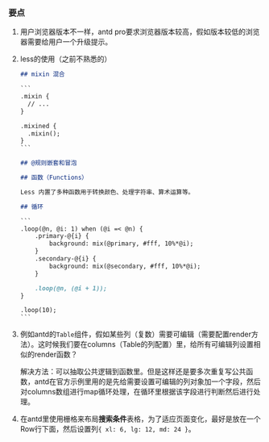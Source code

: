 ### 要点

1. 用户浏览器版本不一样，antd pro要求浏览器版本较高，假如版本较低的浏览器需要给用户一个升级提示。

2. less的使用（之前不熟悉的）

   ```markdown
   ## mixin 混合
   
   ​```
   .mixin {
     // ...
   }
   
   .mixined {
     .mixin();
   }
   ​```
   
   ## @规则嵌套和冒泡
   
   ## 函数（Functions）
   
   Less 内置了多种函数用于转换颜色、处理字符串、算术运算等。
   
   ## 循环
   
   ​```
   .loop(@n, @i: 1) when (@i =< @n) {
       .primary-@{i} {
           background: mix(@primary, #fff, 10%*@i);
       }
       .secondary-@{i} {
           background: mix(@secondary, #fff, 10%*@i);
       }
   
       .loop(@n, (@i + 1));
   }
   
   .loop(10);
   ​```
   ```

   

3. 例如antd的`Table`组件，假如某些列（复数）需要可编辑（需要配置render方法）。这时候我们要在columns（Table的列配置）里，给所有可编辑列设置相似的render函数？

   解决方法：可以抽取公共逻辑到函数里。但是这样还是要多次重复写公共函数，antd在官方示例里用的是先给需要设置可编辑的列对象加一个字段，然后对columns数组进行map循环处理，在循环里根据该字段进行判断然后进行处理。
   
4. 在antd里使用栅格来布局**搜索条件**表格，为了适应页面变化，最好是放在一个Row行下面，然后设置列`{ xl: 6, lg: 12, md: 24 }`。

   


